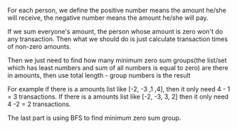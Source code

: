 For each person, we define the positive number means the amount he/she will receive, the negative number means the amount he/she will pay.

If we sum everyone's amount, the person whose amount is zero won't do any transaction. Then what we should do is just calculate transaction times of non-zero amounts.

Then we just need to find how many minimum zero sum groups(the list/set which has least numbers and sum of all numbers is equal to zero) are there in amounts, then use total length - group numbers is the result

For example if there is a amounts list like [-2, -3 ,1 ,4], then it only need 4 - 1 = 3 transactions.  If there is a amounts list like [-2, -3, 3, 2] then it only need 4 -2 = 2 transactions.

The last part is using BFS to find minimum zero sum group. 